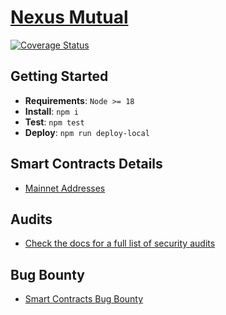 # [Nexus Mutual](https://app.nexusmutual.io/)

[![Coverage Status](https://coveralls.io/repos/github/NexusMutual/smart-contracts/badge.svg)](https://coveralls.io/github/NexusMutual/smart-contracts)

## Getting Started

- **Requirements**: `Node >= 18`
- **Install**: `npm i` 
- **Test**: `npm test` 
- **Deploy**: `npm run deploy-local` 

## Smart Contracts Details

- [Mainnet Addresses](https://sdk.nexusmutual.io)

## Audits

- [Check the docs for a full list of security audits](https://docs.nexusmutual.io/resources/audits-and-security)

## Bug Bounty

- [Smart Contracts Bug Bounty](https://immunefi.com/bounty/nexusmutual/)
